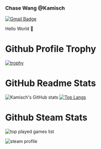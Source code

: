 ### Chase Wang @Kamisch
[![Gmail Badge](https://img.shields.io/badge/-Gmail-d14836?style=flat-square&logo=Gmail&logoColor=white&link=mailto:chasewyt@gmail.com)](mailto:chasewyt@gmail.com)

Hello World 👋
# Github Profile Trophy

[![trophy](https://github-profile-trophy.vercel.app/?username=kamisch&theme=dracula&row=1)](https://github.com/ryo-ma/github-profile-trophy)  

# GitHub Readme Stats

![Kamisch's GitHub stats](https://github-readme-stats.vercel.app/api?username=kamisch&count_private=true&show_icons=true&line_height=20&bg_color=282a36&icon_color=a2e6fa&text_color=f0f1f5&title_color=de87be) [![Top Langs](https://github-readme-stats.vercel.app/api/top-langs/?username=kamisch&langs_count=6%hide=HLSL&layout=compact&bg_color=282a36&icon_color=a2e6fa&text_color=f0f1f5&title_color=de87be)](https://github.com/kamisch)

# Github Steam Stats
![top played games list](https://githubsteamstats.herokuapp.com/api/getOwnedGames/76561198134424238?bgColor=282a36&textColor=de87be&boarderColor=000000&boarderWidth=1&row=1&col=6)

![steam profile](https://githubsteamstats.herokuapp.com/api/getPlayerSummaries/76561198134424238?bgColor=282a36&textColor=de87be&boarderColor=000000&boarderWidth=4)




